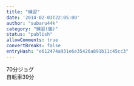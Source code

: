 ```yaml
---
title: "練習"
date: '2014-02-03T22:05:00'
author: "subaru44k"
category: "練習(強)"
status: "publish"
allowComments: true
convertBreaks: false
entryHash: "e612474a931e6e35426a891b11c45cc3"
---
```

70分ジョグ<br>
自転車39分
